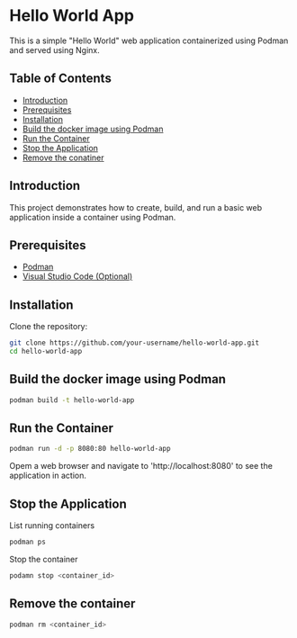 # Hello World App

This is a simple "Hello World" web application containerized using Podman and served using Nginx.

## Table of Contents

- [Introduction](#introduction)
- [Prerequisites](#prerequisites)
- [Installation](#installation)
- [Build the docker image using Podman](#build-the-docker-image-using-podman)
- [Run the Container](#run-the-container)
- [Stop the Application](#stop-the-application)
- [Remove the conatiner](#remove-the-container)

## Introduction

This project demonstrates how to create, build, and run a basic web application inside a container using Podman.

## Prerequisites

- [Podman](https://podman.io/)
- [Visual Studio Code (Optional)](https://code.visualstudio.com/)

## Installation

Clone the repository:

   ```bash
   git clone https://github.com/your-username/hello-world-app.git
   cd hello-world-app
   ```

## Build the docker image using Podman

   ```bash
   podman build -t hello-world-app
   ```

## Run the Container

   ```bash
   podman run -d -p 8080:80 hello-world-app
   ```

   Opem a web browser and navigate to 'http://localhost:8080' to see the application in action.

## Stop the Application

   List running containers

   ```bash
   podman ps
   ```

   Stop the container

   ```bash
   podamn stop <container_id>
   ```

## Remove the container

   ```bash
   podman rm <container_id>
   ```